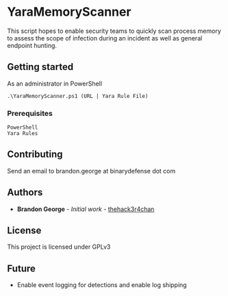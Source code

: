 # YaraMemoryScanner

This script hopes to enable security teams to quickly scan process memory to assess the scope of infection during an incident as well as general endpoint hunting.

## Getting started

As an administrator in PowerShell
```
.\YaraMemoryScanner.ps1 (URL | Yara Rule File)
```

### Prerequisites

```
PowerShell
Yara Rules
```
## Contributing

Send an email to brandon.george at binarydefense dot com

## Authors

* **Brandon George** - *Initial work* - [thehack3r4chan](https://github.com/thehack3r4chan)

## License

This project is licensed under GPLv3 

## Future
  * Enable event logging for detections and enable log shipping
